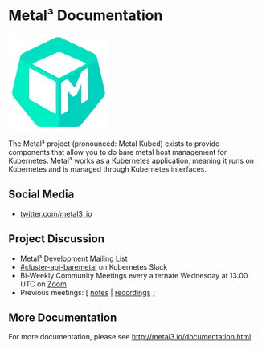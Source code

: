 # Metal³ Documentation

![Metal³ Logo](images/metal3.png)

The Metal³ project (pronounced: Metal Kubed) exists to provide components that
allow you to do bare metal host management for Kubernetes.  Metal³ works as a
Kubernetes application, meaning it runs on Kubernetes and is managed through
Kubernetes interfaces.

## Social Media

* [twitter.com/metal3_io](https://twitter.com/metal3_io)

## Project Discussion

* [Metal³ Development Mailing List](https://groups.google.com/forum/#!forum/metal3-dev)
* [#cluster-api-baremetal](https://kubernetes.slack.com/messages/CHD49TLE7)
  on Kubernetes Slack
* Bi-Weekly Community Meetings every alternate Wednesday at 13:00 UTC
  on [Zoom](https://zoom.us/j/97255696401?pwd=ZlJMckNFLzdxMDNZN2xvTW5oa2lCZz09)
* Previous meetings: \[ [notes][notes] | [recordings][recordings] \]

## More Documentation

For more documentation, please see <http://metal3.io/documentation.html>

[notes]: https://docs.google.com/document/d/1d7jqIgmKHvOdcEmE2v72WDZo9kz7WwhuslDOili25Ls/edit
[recordings]: https://www.youtube.com/playlist?list=PL2h5ikWC8viJY4SNeOpCKTyERToTbJJJA
